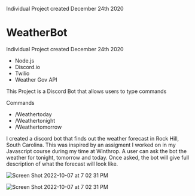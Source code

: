 Individual Project created December 24th 2020

<h1> WeatherBot </h1>



<p>
Individual Project created December 24th 2020 <p>

<ul>
 <li>Node.js</li>
<li>Discord.io </li>
<li>Twilio </li>
<li>Weather Gov API</li>
</ul>



<p>This Project is a Discord Bot that allows users to type commands </p>

<p> Commands</p>
<ul>
<li> /Weathertoday </li>
<li> /Weathertonight </li>
<li> /Weathertomorrow</li>
</ul>

<p>I created a discord bot that finds out the weather forecast in Rock Hill, South Carolina. This was inspired by an assigment I worked on in my Javascript course during my time at Winthrop. A user can ask the bot the weather for tonight, tomorrow and today. Once asked, the bot will give full description of what the forecast will look like. </p>

![Screen Shot 2022-10-07 at 7 02 31 PM](https://user-images.githubusercontent.com/59966636/197907191-c814ebc9-2df3-4336-9c05-57289455bd41.png)

![Screen Shot 2022-10-07 at 7 02 31 PM](https://user-images.githubusercontent.com/59966636/197907225-feea5f0e-ca45-452b-9212-5d51811a33b2.png)



